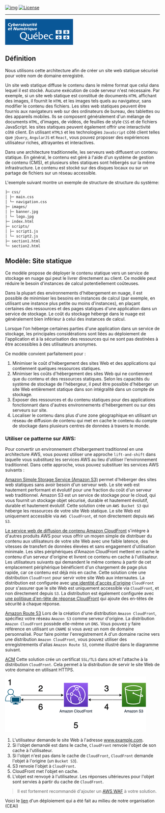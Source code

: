 <!-- ENTETE -->
[![img](https://img.shields.io/badge/Lifecycle-Experimental-339999)](https://www.quebec.ca/gouv/politiques-orientations/vitrine-numeriqc/accompagnement-des-organismes-publics/demarche-conception-services-numeriques)
[![License](https://img.shields.io/badge/Licence-LiLiQ--P-blue)](https://github.com/CQEN-QDCE/.github/blob/main/LICENCE.md)

---

<div>
    <img src="https://github.com/CQEN-QDCE/.github/blob/main/images/mcn.png" />
</div>
<!-- FIN ENTETE -->

## Définition

Nous utilisons cette architecture afin de créer un site web statique sécurisé pour votre nom de domaine enregistré.

Un site web statique diffuse le contenu dans le même format que celui dans lequel il est stocké. Aucune exécution de code serveur n'est nécessaire. Par exemple, si un site web statique est constitué de documents `HTML`
affichant des images, il fournit le `HTML` et les images tels quels au navigateur, sans modifier le contenu des fichiers.
Les sites web statiques peuvent être fournis aux navigateurs web sur des ordinateurs de bureau, des tablettes ou des appareils mobiles.
Ils se composent généralement d'un mélange de documents `HTML`, d'images, de vidéos, de feuilles de style `CSS` et de fichiers JavaScript.
les sites statiques peuvent également offrir une interactivité côté client. En utilisant `HTML5` et les technologies `JavaScript` côté client telles que `jQuery`, `AngularJS` et `React`, vous pouvez proposer des expériences utilisateur riches, attrayantes et interactives.

Dans une architecture traditionnelle, les serveurs web diffusent un contenu statique. En général, le contenu est géré à l'aide d'un système de gestion de contenu (CMS), et plusieurs sites statiques sont hébergés sur la même infrastructure. Le contenu est stocké sur des disques locaux ou sur un partage de fichiers sur un réseau accessible.

L'exemple suivant montre un exemple de structure de structure du système:

```
├─ css/
│ ├─ main.css
│ └─ navigation.css
├─ images/
│ ├─ banner.jpg
│ └─ logo.jpg
├─ index.html
├─ scripts/
│ ├─ script1.js
│ └─ script2.js
├─ section1.html
└─ section2.html
```

## Modèle: Site statique

Ce modèle propose de déployer le contenu statique vers un service de stockage en nuage qui peut le livrer directement au client. Ce modèle peut réduire le besoin d'instances de calcul potentiellement coûteuses.

Dans la plupart des environnements d'hébergement en nuage, il est possible de minimiser les besoins en instances de calcul (par exemple, en utilisant une instance plus petite ou moins d'instances), en plaçant certaines des ressources et des pages statiques d'une application dans un service de stockage. Le coût du stockage hébergé dans le nuage est généralement bien inférieur à celui des instances de calcul.

Lorsque l'on héberge certaines parties d'une application dans un service de stockage, les principales considérations sont liées au déploiement de l'application et à la sécurisation des ressources qui ne sont pas destinées à être accessibles à des utilisateurs anonymes.

Ce modèle convient parfaitement pour :

1. Minimiser le coût d'hébergement des sites Web et des applications qui contiennent quelques ressources statiques.
2. Minimiser les coûts d'hébergement des sites Web qui ne contiennent que du contenu et des ressources statiques. Selon les capacités du système de stockage de l'hébergeur, il peut être possible d'héberger un site Web entièrement statique dans son intégralité dans un compte de stockage.
3. Exposer des ressources et du contenu statiques pour des applications fonctionnant dans d'autres environnements d'hébergement ou sur des serveurs sur site.
4. Localiser le contenu dans plus d'une zone géographique en utilisant un réseau de diffusion de contenu qui met en cache le contenu du compte de stockage dans plusieurs centres de données à travers le monde.

### Utiliser ce patterne sur AWS:

Pour convertir un environnement d'hébergement traditionnel en une architecture AWS, vous pouvez utiliser une approche `lift-and-shift` dans laquelle vous substituez les services AWS au lieu d'utiliser l'environnement traditionnel.
Dans cette approche, vous pouvez substituer les services AWS suivants :

[Amazon Simple Storage Service (Amazon S3)](https://aws.amazon.com/fr/s3/) permet d'héberger des sites web statiques sans avoir besoin d'un serveur web. Le site web est hautement performant et évolutif pour une fraction du coût d'un serveur web traditionnel. Amazon S3 est un service de stockage pour le cloud, qui vous fournit un stockage objet sécurisé, durable et hautement évolutif, durable et hautement évolutif. 
Cette solution crée un `AWS Bucket S3` qui héberge les ressources de votre site Web statique. Le site Web est uniquement accessible via `AWS CloudFront`, et non directement depuis `AWS S3`.

[Le service web de diffusion de contenu Amazon CloudFront](https://docs.aws.amazon.com/fr_fr/cloudfront/index.html) s'intègre à d'autres produits AWS pour vous offrir un moyen simple de distribuer du contenu aux utilisateurs de votre site Web avec une faible latence, des vitesses de transfert de données élevées et sans engagement d'utilisation minimale.
Les sites périphériques d'Amazon CloudFront mettent en cache le contenu d'un serveur d'origine et livrent ce contenu en cache à l'utilisateur. Les utilisateurs suivants qui demandent le même contenu à partir de cet emplacement périphérique bénéficient d'un chargement de page plus rapide, car ce contenu est déjà mis en cache.
Cette solution crée une distribution `CloudFront` pour servir votre site Web aux internautes. La distribution est configurée avec [une identité d'accès d'origine](https://docs.aws.amazon.com/fr_fr/AmazonCloudFront/latest/DeveloperGuide/private-content-restricting-access-to-s3.html) `CloudFront` pour s'assurer que le site Web est uniquement accessible via `CloudFront`, et non directement depuis `S3`. La distribution est également configurée avec [une politique d'en-tête de réponse CloudFront](https://docs.aws.amazon.com/fr_fr/AmazonCloudFront/latest/DeveloperGuide/adding-response-headers.html) qui ajoute des en-têtes de sécurité à chaque réponse.

[Amazon Route 53](https://aws.amazon.com/fr/route53/) Lors de la création d'une distribution `Amazon CloudFront`, spécifiez votre réseau `Amazon S3` comme serveur d'origine. La distribution `Amazon CloudFront` possède elle-même un `DNS`. Vous pouvez y faire référence en utilisant un `CNAME` si vous avez un nom de domaine personnalisé. Pour faire pointer l'enregistrement A d'un domaine racine vers une distribution `Amazon CloudFront`, vous pouvez utiliser des enregistrements d'alias `Amazon Route 53`, comme illustré dans le diagramme suivant.

[ACM](https://aws.amazon.com/fr/certificate-manager/)
Cette solution crée un certificat `SSL/TLS` dans `ACM` et l'attache à la distribution `CloudFront`. Cela permet à la distribution de servir le site Web de votre domaine en utilisant HTTPS.

![](./images/static_websites_aws_modele.png)

1. L'utilisateur demande le site Web à l'adresse www.example.com.
2. Si l'objet demandé est dans le cache, `CloudFront` renvoie l'objet de son cache à l'utilisateur.
3. Si l'objet n'est pas dans le cache de `CloudFront`, `CloudFront` demande l'objet à l'origine (un `Bucket S3`).
4. S3 renvoie l'objet à `CloudFront`.
5. CloudFront met l'objet en cache.
6. L'objet est renvoyé à l'utilisateur. Les réponses ultérieures pour l'objet sont servies à partir du cache de `CloudFront`.

> Il est fortement recommandé d'ajouter un [AWS WAF](https://aws.amazon.com/fr/waf) à votre solution.

Voici le [lien](https://github.com/CQEN-QDCE/ceai-cqen-deployments/tree/main/plateform_web) d'un déploiement qui a été fait au milieu de notre organisation (CEAI)






